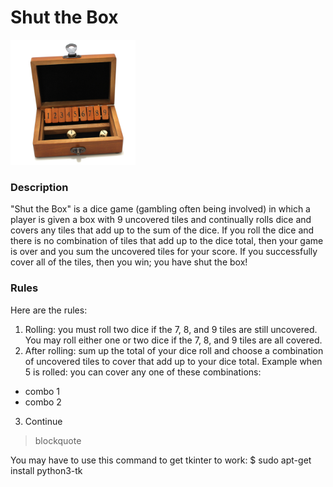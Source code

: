 # Shut the Box

<img src="shut-the-box.jpg" width="200">

### Description
"Shut the Box" is a dice game (gambling often being involved) in which a player is given a box with 9 uncovered tiles and continually rolls dice and covers any tiles that add up to the sum of the dice. If you roll the dice and there is no combination of tiles that add up to the dice total, then your game is over and you sum the uncovered tiles for your score. If you successfully cover all of the tiles, then you win; you have shut the box!

### Rules
Here are the rules:
1. Rolling: you must roll two dice if the 7, 8, and 9 tiles are still uncovered. You may roll either one or two dice if the 7, 8, and 9 tiles are all covered.
2. After rolling: sum up the total of your dice roll and choose a combination of uncovered tiles to cover that add up to your dice total. Example when 5 is rolled: you can cover any one of these combinations:
- combo 1
- combo 2
3. Continue
> blockquote

You may have to use this command to get tkinter to work:
$ sudo apt-get install python3-tk
